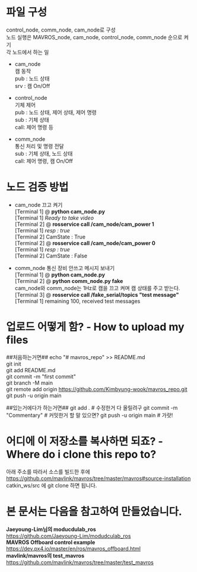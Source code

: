 # 파일 구성
control_node, comm_node, cam_node로 구성 <br>
노드 실행은 MAVROS_node, cam_node, control_node, comm_node 순으로 켜기 <br>
각 노드에서 하는 일 

* cam_node <br>
캠 동작<br>
pub : 노드 상태 <br>
srv : 캠 On/Off 

* control_node <br>
기체 제어 <br>
pub : 노드 상태, 제어 상태, 제어 명령 <br>
sub : 기체 상태 <br>
call: 제어 명령 등

* comm_node <br>
통신 처리 및 명령 전달<br>
sub : 기체 상태, 노드 상태 <br> 
call: 제어 명령, 캠 On/Off <br>

# 노드 검증 방법 
* cam_node 끄고 켜기 <br>
  [Terminal 1] @ **python cam_node.py** <br>
  [Terminal 1] _Ready to take video_ <br>
  [Terminal 2] @ **rosservice call /cam_node/cam_power 1** <br>
  [Terminal 1] _resp : true_ <br>
  [Terminal 2] CamState : True <br>
  [Terminal 2] @ **rosservice call /cam_node/cam_power 0** <br>
  [Terminal 1] _resp : true_ <br>
  [Terminal 2] CamState : False <br>

* comm_node 통신 장비 안쓰고 메시지 보내기 <br>
  [Terminal 1] @ **python cam_node.py** <br>
  [Terminal 2] @ **python comm_node.py fake** <br>
  cam_node와 comm_node는 1Hz로 캠을 끄고 켜며 캠 상태를 주고 받는다. <br>
  [Terminal 3] @ **rosservice call /fake_serial/topics "test message"**<br>
  [Terminal 1] remaining 100, received test messages<br>


# 업로드 어떻게 함? - How to upload my files
##처음하는거면##
echo "# mavros_repo" >> README.md   
git init   
git add README.md   
git commit -m "first commit"   
git branch -M main   
git remote add origin https://github.com/Kimbyung-wook/mavros_repo.git   
git push -u origin main         

##있는거에다가 하는거면##
git add . # 수정한거 다 올릴려구
git commit -m "Commentary" # 커밋한거 할 말 있으면?
git push -u origin main # 가랏!

# 어디에 이 저장소를 복사하면 되죠? - Where do i clone this repo to?
아래 주소를 따라서 소스를 빌드한 후에
https://github.com/mavlink/mavros/tree/master/mavros#source-installation
catkin_ws/src 에 git clone 하면 됩니다.




# 본 문서는 다음을 참고하여 만들었습니다.
**Jaeyoung-Lim님의 moducdulab_ros**   
https://github.com/Jaeyoung-Lim/modudculab_ros   
**MAVROS Offboard control example**   
https://dev.px4.io/master/en/ros/mavros_offboard.html   
**mavlink/mavros의 test_mavros**   
https://github.com/mavlink/mavros/tree/master/test_mavros   
